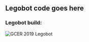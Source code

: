 ## Legobot code goes here

### Legobot build:
![GCER 2019 Legobot](https://user-images.githubusercontent.com/32310846/61261313-76dd9980-a74f-11e9-84e1-e7bb3d71a278.jpg)
